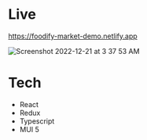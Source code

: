 # Live
https://foodify-market-demo.netlify.app

![Screenshot 2022-12-21 at 3 37 53 AM](https://user-images.githubusercontent.com/33835722/208858689-c87cf266-e18c-4483-8a6d-b8ba30f7c7ae.png)

# Tech 

 - React
 - Redux
 - Typescript
 - MUI 5
